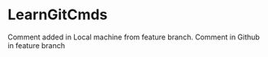 # LearnGitCmds
Comment added in Local machine from feature branch.
Comment in Github in feature branch
